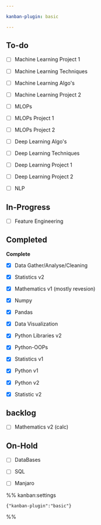 ```yaml
---

kanban-plugin: basic

---
```


## To-do

- [ ] Machine Learning Project 1
- [ ] Machine Learning Techniques
- [ ] Machine Learning Algo's
- [ ] Machine Learning Project 2
- [ ] MLOPs
- [ ] MLOPs Project 1
- [ ] MLOPs Project 2
- [ ] Deep Learning Algo's
- [ ] Deep Learning Techniques
- [ ] Deep Learning Project 1
- [ ] Deep Learning Project 2
- [ ] NLP


## In-Progress

- [ ] Feature Engineering


## Completed

**Complete**
- [x] Data Gather/Analyse/Cleaning
- [x] Statistics v2
- [x] Mathematics v1 (mostly revesion)
- [x] Numpy
- [x] Pandas
- [x] Data Visualization
- [x] Python Libraries v2
- [x] Python-OOPs
- [x] Statistics v1
- [x] Python v1
- [x] Python v2
- [x] Statistic v2


## backlog

- [ ] Mathematics v2 (calc)


## On-Hold

- [ ] DataBases
- [ ] SQL
- [ ] Manjaro




%% kanban:settings
```
{"kanban-plugin":"basic"}
```
%%